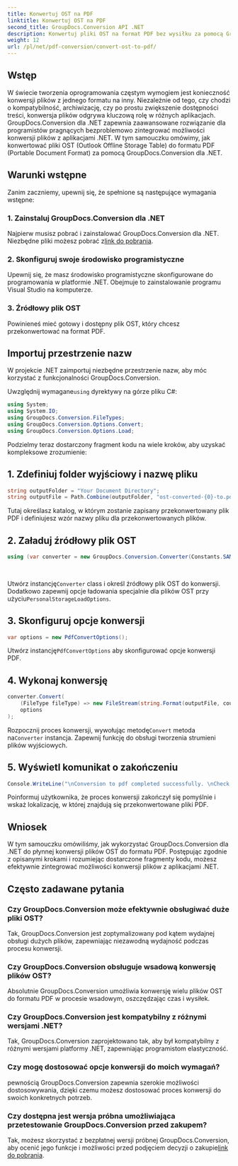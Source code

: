 ```yaml
---
title: Konwertuj OST na PDF
linktitle: Konwertuj OST na PDF
second_title: GroupDocs.Conversion API .NET
description: Konwertuj pliki OST na format PDF bez wysiłku za pomocą GroupDocs.Conversion dla .NET. Bezproblemowo integruj możliwości konwersji plików z aplikacjami .NET.
weight: 12
url: /pl/net/pdf-conversion/convert-ost-to-pdf/
---
```

## Wstęp
W świecie tworzenia oprogramowania częstym wymogiem jest konieczność konwersji plików z jednego formatu na inny. Niezależnie od tego, czy chodzi o kompatybilność, archiwizację, czy po prostu zwiększenie dostępności treści, konwersja plików odgrywa kluczową rolę w różnych aplikacjach. GroupDocs.Conversion dla .NET zapewnia zaawansowane rozwiązanie dla programistów pragnących bezproblemowo zintegrować możliwości konwersji plików z aplikacjami .NET. W tym samouczku omówimy, jak konwertować pliki OST (Outlook Offline Storage Table) do formatu PDF (Portable Document Format) za pomocą GroupDocs.Conversion dla .NET.
## Warunki wstępne
Zanim zaczniemy, upewnij się, że spełnione są następujące wymagania wstępne:
### 1. Zainstaluj GroupDocs.Conversion dla .NET
 Najpierw musisz pobrać i zainstalować GroupDocs.Conversion dla .NET. Niezbędne pliki możesz pobrać z[link do pobrania](https://releases.groupdocs.com/conversion/net/).
### 2. Skonfiguruj swoje środowisko programistyczne
Upewnij się, że masz środowisko programistyczne skonfigurowane do programowania w platformie .NET. Obejmuje to zainstalowanie programu Visual Studio na komputerze.
### 3. Źródłowy plik OST
Powinieneś mieć gotowy i dostępny plik OST, który chcesz przekonwertować na format PDF.

## Importuj przestrzenie nazw
W projekcie .NET zaimportuj niezbędne przestrzenie nazw, aby móc korzystać z funkcjonalności GroupDocs.Conversion.

 Uwzględnij wymagane`using` dyrektywy na górze pliku C#:
```csharp
using System;
using System.IO;
using GroupDocs.Conversion.FileTypes;
using GroupDocs.Conversion.Options.Convert;
using GroupDocs.Conversion.Options.Load;
```

Podzielmy teraz dostarczony fragment kodu na wiele kroków, aby uzyskać kompleksowe zrozumienie:
## 1. Zdefiniuj folder wyjściowy i nazwę pliku
```csharp
string outputFolder = "Your Document Directory";
string outputFile = Path.Combine(outputFolder, "ost-converted-{0}-to.pdf");
```
Tutaj określasz katalog, w którym zostanie zapisany przekonwertowany plik PDF i definiujesz wzór nazwy pliku dla przekonwertowanych plików.
## 2. Załaduj źródłowy plik OST
```csharp
using (var converter = new GroupDocs.Conversion.Converter(Constants.SAMPLE_OST, fileType => fileType == EmailFileType.Ost
																									? new PersonalStorageLoadOptions()
																									: null))
```
 Utwórz instancję`Converter` class i określ źródłowy plik OST do konwersji. Dodatkowo zapewnij opcje ładowania specjalnie dla plików OST przy użyciu`PersonalStorageLoadOptions`.
## 3. Skonfiguruj opcje konwersji
```csharp
var options = new PdfConvertOptions();
```
 Utwórz instancję`PdfConvertOptions` aby skonfigurować opcje konwersji PDF.
## 4. Wykonaj konwersję
```csharp
converter.Convert(
	(FileType fileType) => new FileStream(string.Format(outputFile, counter++), FileMode.Create),
	options
);
```
 Rozpocznij proces konwersji, wywołując metodę`Convert` metoda na`Converter` instancja. Zapewnij funkcję do obsługi tworzenia strumieni plików wyjściowych.
## 5. Wyświetl komunikat o zakończeniu
```csharp
Console.WriteLine("\nConversion to pdf completed successfully. \nCheck output in {0}", outputFolder);
```
Poinformuj użytkownika, że proces konwersji zakończył się pomyślnie i wskaż lokalizację, w której znajdują się przekonwertowane pliki PDF.

## Wniosek
W tym samouczku omówiliśmy, jak wykorzystać GroupDocs.Conversion dla .NET do płynnej konwersji plików OST do formatu PDF. Postępując zgodnie z opisanymi krokami i rozumiejąc dostarczone fragmenty kodu, możesz efektywnie zintegrować możliwości konwersji plików z aplikacjami .NET.
## Często zadawane pytania
### Czy GroupDocs.Conversion może efektywnie obsługiwać duże pliki OST?
Tak, GroupDocs.Conversion jest zoptymalizowany pod kątem wydajnej obsługi dużych plików, zapewniając niezawodną wydajność podczas procesu konwersji.
### Czy GroupDocs.Conversion obsługuje wsadową konwersję plików OST?
Absolutnie GroupDocs.Conversion umożliwia konwersję wielu plików OST do formatu PDF w procesie wsadowym, oszczędzając czas i wysiłek.
### Czy GroupDocs.Conversion jest kompatybilny z różnymi wersjami .NET?
Tak, GroupDocs.Conversion zaprojektowano tak, aby był kompatybilny z różnymi wersjami platformy .NET, zapewniając programistom elastyczność.
### Czy mogę dostosować opcje konwersji do moich wymagań?
pewnością GroupDocs.Conversion zapewnia szerokie możliwości dostosowywania, dzięki czemu możesz dostosować proces konwersji do swoich konkretnych potrzeb.
### Czy dostępna jest wersja próbna umożliwiająca przetestowanie GroupDocs.Conversion przed zakupem?
 Tak, możesz skorzystać z bezpłatnej wersji próbnej GroupDocs.Conversion, aby ocenić jego funkcje i możliwości przed podjęciem decyzji o zakupie[link do pobrania](https://releases.groupdocs.com/).